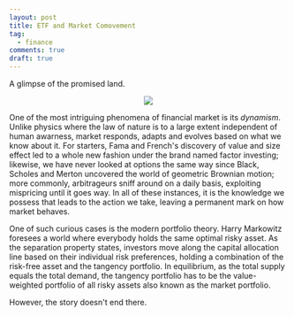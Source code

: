 ```yaml
---
layout: post
title: ETF and Market Comovement
tag:
  - finance
comments: true
draft: true
---
```


A glimpse of the promised land.

<p align="center">
  <img src="https://shawenyao.github.io/ETF-vs-rho/output/efficient_frontier1.svg" />
</p>

One of the most intriguing phenomena of financial market is its _dynamism_. Unlike physics where the law of nature is to a large extent independent of human awarness, market responds, adapts and evolves based on what we know about it. For starters, Fama and French's discovery of value and size effect led to a whole new fashion under the brand named factor investing; likewise, we have never looked at options the same way since Black, Scholes and Merton uncovered the world of geometric Brownian motion; more commonly, arbitrageurs sniff around on a daily basis, exploiting mispricing until it goes way. In all of these instances, it is the knowledge we possess that leads to the action we take, leaving a permanent mark on how market behaves.

One of such curious cases is the modern portfolio theory. Harry Markowitz foresees a world where everybody holds the same optimal risky asset. As the separation property states, investors move along the capital allocation line based on their individual risk preferences, holding a combination of the risk-free asset and the tangency portfolio. In equilibrium, as the total supply equals the total demand, the tangency portfolio has to be the value-weighted portfolio of all risky assets also known as the market portfolio.

However, the story doesn't end there.

